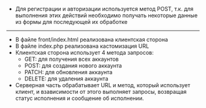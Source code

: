 - Для регистрации и авторизации используется метод POST, т.к. для выполнения этих действий необходимо получать некоторые данные из формы для последующей их обработке
----------------------------------------------------------------------------------------------------------------------------------------------------------------------
- В файле front/index.html реализована клиентская сторона
- В файлe index.php реализована кастомизация URL
- Клиентская сторона использует 4 метода запросов:
  - GET: для получения всех аккаунтов
  - POST: для создания нового аккаунта
  - PATCH: для обновления аккаунта
  - DELETE: для удаления аккаунта
- Серверная часть обрабатывает URL и метод, который использует клиент, и взависимости от этого выполняет запросы, возвращая статус исполнения и сообщение об исполнении.
